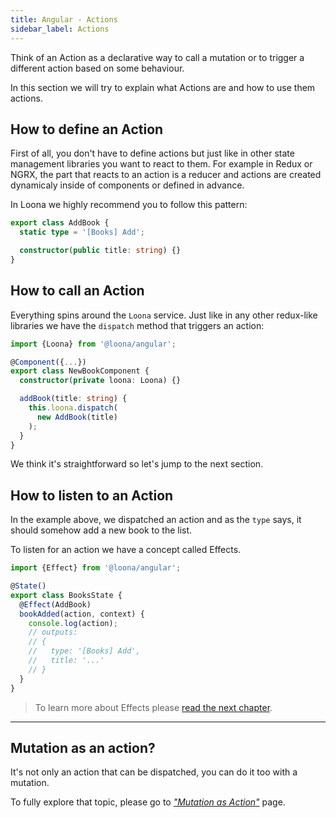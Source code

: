 ```yaml
---
title: Angular - Actions
sidebar_label: Actions
---
```


Think of an Action as a declarative way to call a mutation or to trigger a different action based on some behaviour.

In this section we will try to explain what Actions are and how to use them actions.

## How to define an Action

First of all, you don't have to define actions but just like in other state management libraries you want to react to them. For example in Redux or NGRX, the part that reacts to an action is a reducer and actions are created dynamicaly inside of components or defined in advance.

In Loona we highly recommend you to follow this pattern:

```typescript
export class AddBook {
  static type = '[Books] Add';

  constructor(public title: string) {}
}
```

## How to call an Action

Everything spins around the `Loona` service. Just like in any other redux-like libraries we have the `dispatch` method that triggers an action:

```typescript
import {Loona} from '@loona/angular';

@Component({...})
export class NewBookComponent {
  constructor(private loona: Loona) {}

  addBook(title: string) {
    this.loona.dispatch(
      new AddBook(title)
    );
  }
}
```

We think it's straightforward so let's jump to the next section.

## How to listen to an Action

In the example above, we dispatched an action and as the `type` says, it should somehow add a new book to the list.

To listen for an action we have a concept called Effects.

```typescript
import {Effect} from '@loona/angular';

@State()
export class BooksState {
  @Effect(AddBook)
  bookAdded(action, context) {
    console.log(action);
    // outputs:
    // {
    //   type: '[Books] Add',
    //   title: '...'
    // }
  }
}
```

> To learn more about Effects please [read the next chapter](./effects).

---

## Mutation as an action?

It's not only an action that can be dispatched, you can do it too with a mutation.

To fully explore that topic, please go to [_"Mutation as Action"_](../advanced/mutation-as-action) page.

